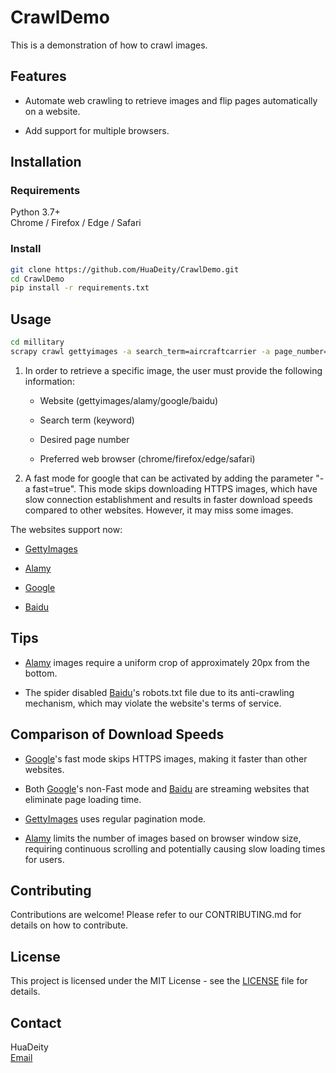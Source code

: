 # CrawlDemo

This is a demonstration of how to crawl images.

## Features

- Automate web crawling to retrieve images and flip pages automatically on a website.

- Add support for multiple browsers.

## Installation

### Requirements

Python 3.7+  
Chrome / Firefox / Edge / Safari  

### Install

```bash
git clone https://github.com/HuaDeity/CrawlDemo.git
cd CrawlDemo
pip install -r requirements.txt
```

## Usage

```bash
cd millitary
scrapy crawl gettyimages -a search_term=aircraftcarrier -a page_number=3 -a browser=chrome
```

1. In order to retrieve a specific image, the user must provide the following information:

    - Website (gettyimages/alamy/google/baidu)

    - Search term (keyword)

    - Desired page number

    - Preferred web browser (chrome/firefox/edge/safari)

2. A fast mode for google that can be activated by adding the parameter "-a fast=true". This mode skips downloading HTTPS images, which have slow connection establishment and results in faster download speeds compared to other websites. However, it may miss some images.

The websites support now:  

- [GettyImages](https://gettyimages.com/)

- [Alamy](https://alamy.com/)

- [Google](https://google.com/imghp)

- [Baidu](https://image.baidu.com/)

## Tips  

- [Alamy](https://alamy.com/) images require a uniform crop of approximately 20px from the bottom.

- The spider disabled [Baidu](https://image.baidu.com/)'s robots.txt file due to its anti-crawling mechanism, which may violate the website's terms of service.  

## Comparison of Download Speeds

- [Google](https://google.com/imghp)'s fast mode skips HTTPS images, making it faster than other websites.  

- Both [Google](https://google.com/imghp)'s non-Fast mode and [Baidu](https://image.baidu.com/) are streaming websites that eliminate page loading time.  

- [GettyImages](https://gettyimages.com/) uses regular pagination mode.  

- [Alamy](https://alamy.com/) limits the number of images based on browser window size, requiring continuous scrolling and potentially causing slow loading times for users.  

## Contributing

Contributions are welcome! Please refer to our CONTRIBUTING.md for details on how to contribute.

## License

This project is licensed under the MIT License - see the [LICENSE](https://github.com/HuaDeity/CrawlDemo/blob/main/LICENSE) file for details.

## Contact

HuaDeity  
[Email](mailto:wangyizun@mail.nwpu.edu.cn)
